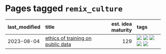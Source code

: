 # Pages tagged `remix_culture`

|last_modified|title|est. idea maturity|tags
|:---|:---|---:|:---|
|2023-08-04|[ethics of training on public data](../ethics_of_public_data.md)|129|[![](https://img.shields.io/badge/tag-ai_ethics-a682e)](../tags/ai_ethics.md) [![](https://img.shields.io/badge/tag-ethics-1661bc)](../tags/ethics.md) [![](https://img.shields.io/badge/tag-fair_use-296bb1)](../tags/fair_use.md) [![](https://img.shields.io/badge/tag-philosophy-0e5ec)](../tags/philosophy.md) [![](https://img.shields.io/badge/tag-remix_culture-606780)](../tags/remix_culture.md)|